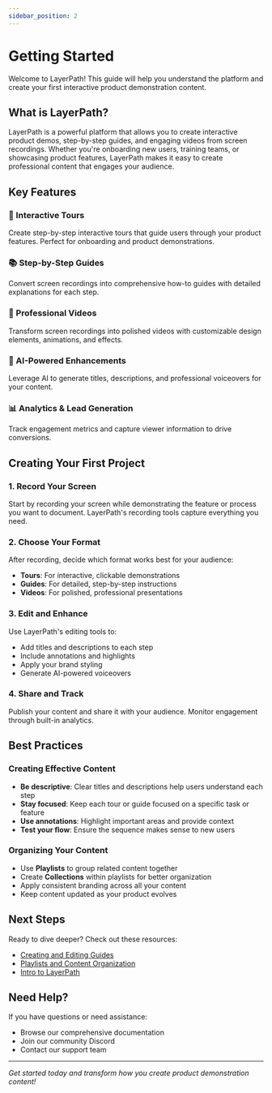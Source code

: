 ```yaml
---
sidebar_position: 2
---
```


# Getting Started

Welcome to LayerPath! This guide will help you understand the platform and create your first interactive product demonstration content.

## What is LayerPath?

LayerPath is a powerful platform that allows you to create interactive product demos, step-by-step guides, and engaging videos from screen recordings. Whether you're onboarding new users, training teams, or showcasing product features, LayerPath makes it easy to create professional content that engages your audience.

## Key Features

### 🎯 Interactive Tours

Create step-by-step interactive tours that guide users through your product features. Perfect for onboarding and product demonstrations.

### 📚 Step-by-Step Guides

Convert screen recordings into comprehensive how-to guides with detailed explanations for each step.

### 🎥 Professional Videos

Transform screen recordings into polished videos with customizable design elements, animations, and effects.

### 🤖 AI-Powered Enhancements

Leverage AI to generate titles, descriptions, and professional voiceovers for your content.

### 📊 Analytics & Lead Generation

Track engagement metrics and capture viewer information to drive conversions.

## Creating Your First Project

### 1. Record Your Screen

Start by recording your screen while demonstrating the feature or process you want to document. LayerPath's recording tools capture everything you need.

### 2. Choose Your Format

After recording, decide which format works best for your audience:

- **Tours**: For interactive, clickable demonstrations
- **Guides**: For detailed, step-by-step instructions
- **Videos**: For polished, professional presentations

### 3. Edit and Enhance

Use LayerPath's editing tools to:

- Add titles and descriptions to each step
- Include annotations and highlights
- Apply your brand styling
- Generate AI-powered voiceovers

### 4. Share and Track

Publish your content and share it with your audience. Monitor engagement through built-in analytics.

## Best Practices

### Creating Effective Content

- **Be descriptive**: Clear titles and descriptions help users understand each step
- **Stay focused**: Keep each tour or guide focused on a specific task or feature
- **Use annotations**: Highlight important areas and provide context
- **Test your flow**: Ensure the sequence makes sense to new users

### Organizing Your Content

- Use **Playlists** to group related content together
- Create **Collections** within playlists for better organization
- Apply consistent branding across all your content
- Keep content updated as your product evolves

## Next Steps

Ready to dive deeper? Check out these resources:

- [Creating and Editing Guides](./guides.md)
- [Playlists and Content Organization](./playlists.md)
- [Intro to LayerPath](./intro.md)

## Need Help?

If you have questions or need assistance:

- Browse our comprehensive documentation
- Join our community Discord
- Contact our support team

---

_Get started today and transform how you create product demonstration content!_
